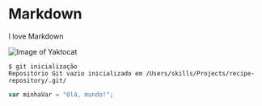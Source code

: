 # Markdown
I love Markdown

![Image of Yaktocat](https://octodex.github.com/images/yaktocat.png)

```
$ git inicialização
Repositório Git vazio inicializado em /Users/skills/Projects/recipe-repository/.git/
```

```javascript
var minhaVar = "Olá, mundo!";
```
